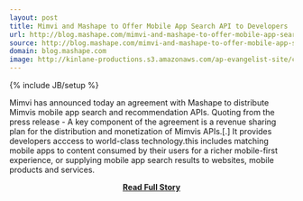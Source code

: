 ```yaml
---
layout: post
title: Mimvi and Mashape to Offer Mobile App Search API to Developers
url: http://blog.mashape.com/mimvi-and-mashape-to-offer-mobile-app-search
source: http://blog.mashape.com/mimvi-and-mashape-to-offer-mobile-app-search
domain: blog.mashape.com
image: http://kinlane-productions.s3.amazonaws.com/ap-evangelist-site/curated/screenshots/9352_api500_com.png
---
```

{% include JB/setup %}<p>Mimvi has announced today an agreement with Mashape to distribute Mimvis mobile app search and recommendation APIs. Quoting from the press release - A key component of the agreement is a revenue sharing plan for the distribution and monetization of Mimvis APIs.[.] It provides developers acccess to world-class technology.this includes matching mobile apps to content consumed by their users for a richer mobile-first experience, or supplying mobile app search results to websites, mobile products and services.</p>
<center><p><a href="http://blog.mashape.com/mimvi-and-mashape-to-offer-mobile-app-search" style='padding:25px; font-sze:18px; font-weight: bold;'>Read Full Story</a></p></center>
